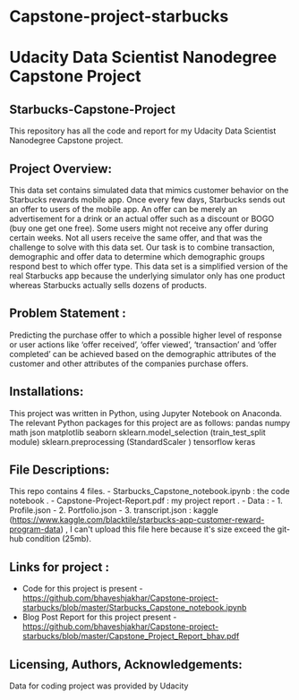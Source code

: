 # Capstone-project-starbucks
# Udacity Data Scientist Nanodegree Capstone Project

## Starbucks-Capstone-Project
This repository has all the code and report for my Udacity Data Scientist Nanodegree Capstone project.

## Project Overview:
This data set contains simulated data that mimics customer behavior on the Starbucks rewards mobile app. Once every few days, Starbucks sends out an offer to
users of the mobile app. An offer can be merely an advertisement for a drink or an actual offer such as a discount or BOGO (buy one get one free). Some users might
not receive any offer during certain weeks. Not all users receive the same offer, and that was the challenge to solve with this data set. Our task is to combine
transaction, demographic and offer data to determine which demographic groups respond best to which offer type. This data set is a simplified version of the real
Starbucks app because the underlying simulator only has one product whereas Starbucks actually sells dozens of products.

## Problem Statement :
Predicting the purchase offer to which a possible higher level of response or user actions like ‘offer received’, ‘offer viewed’, ‘transaction’ and ‘offer completed’ can be
achieved based on the demographic attributes of the customer and other attributes of the companies purchase offers.

## Installations:
This project was written in Python, using Jupyter Notebook on Anaconda. The relevant Python packages for this project are as follows:
pandas
numpy
math
json
matplotlib
seaborn
sklearn.model_selection (train_test_split module)
sklearn.preprocessing (StandardScaler )
tensorflow
keras

## File Descriptions:
This repo contains 4 files. - Starbucks_Capstone_notebook.ipynb : the code notebook . - Capstone-Project-Report.pdf : my project report . - Data : - 1.
Profile.json - 2. Portfolio.json - 3. transcript.json : kaggle (https://www.kaggle.com/blacktile/starbucks-app-customer-reward-program-data) , I can't upload this file
here because it's size exceed the git-hub condition (25mb).

## Links for project :
- Code for this project is present - https://github.com/bhaveshjakhar/Capstone-project-starbucks/blob/master/Starbucks_Capstone_notebook.ipynb
- Blog Post Report for this project present - https://github.com/bhaveshjakhar/Capstone-project-starbucks/blob/master/Capstone_Project_Report_bhav.pdf

## Licensing, Authors, Acknowledgements:
Data for coding project was provided by Udacity
